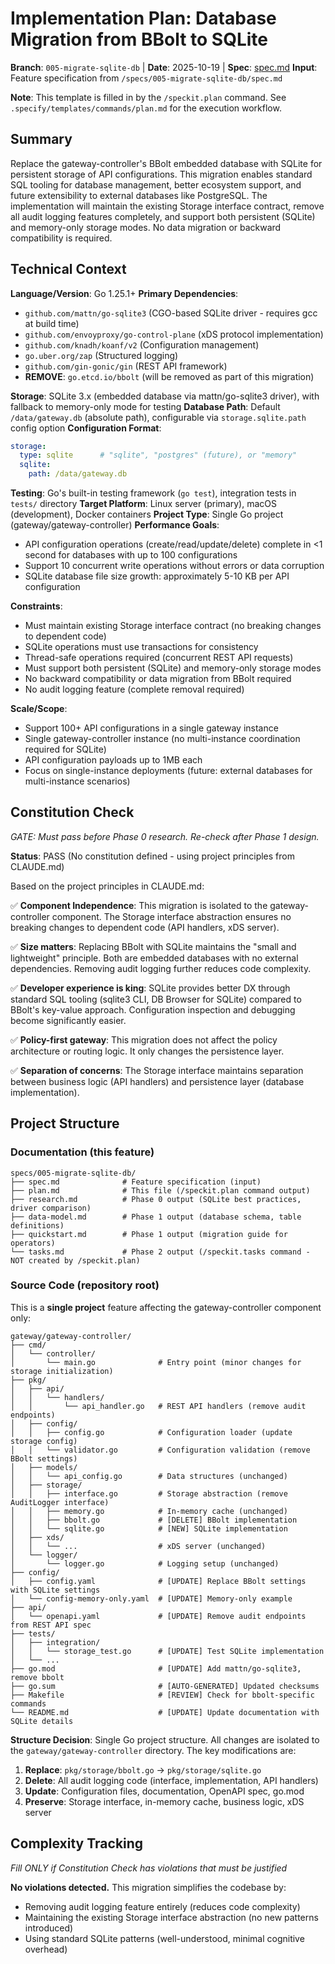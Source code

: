 # Implementation Plan: Database Migration from BBolt to SQLite

**Branch**: `005-migrate-sqlite-db` | **Date**: 2025-10-19 | **Spec**: [spec.md](./spec.md)
**Input**: Feature specification from `/specs/005-migrate-sqlite-db/spec.md`

**Note**: This template is filled in by the `/speckit.plan` command. See `.specify/templates/commands/plan.md` for the execution workflow.

## Summary

Replace the gateway-controller's BBolt embedded database with SQLite for persistent storage of API configurations. This migration enables standard SQL tooling for database management, better ecosystem support, and future extensibility to external databases like PostgreSQL. The implementation will maintain the existing Storage interface contract, remove all audit logging features completely, and support both persistent (SQLite) and memory-only storage modes. No data migration or backward compatibility is required.

## Technical Context

**Language/Version**: Go 1.25.1+
**Primary Dependencies**:
  - `github.com/mattn/go-sqlite3` (CGO-based SQLite driver - requires gcc at build time)
  - `github.com/envoyproxy/go-control-plane` (xDS protocol implementation)
  - `github.com/knadh/koanf/v2` (Configuration management)
  - `go.uber.org/zap` (Structured logging)
  - `github.com/gin-gonic/gin` (REST API framework)
  - **REMOVE**: `go.etcd.io/bbolt` (will be removed as part of this migration)

**Storage**: SQLite 3.x (embedded database via mattn/go-sqlite3 driver), with fallback to memory-only mode for testing
**Database Path**: Default `/data/gateway.db` (absolute path), configurable via `storage.sqlite.path` config option
**Configuration Format**:
```yaml
storage:
  type: sqlite      # "sqlite", "postgres" (future), or "memory"
  sqlite:
    path: /data/gateway.db
```
**Testing**: Go's built-in testing framework (`go test`), integration tests in `tests/` directory
**Target Platform**: Linux server (primary), macOS (development), Docker containers
**Project Type**: Single Go project (gateway/gateway-controller)
**Performance Goals**:
  - API configuration operations (create/read/update/delete) complete in <1 second for databases with up to 100 configurations
  - Support 10 concurrent write operations without errors or data corruption
  - SQLite database file size growth: approximately 5-10 KB per API configuration

**Constraints**:
  - Must maintain existing Storage interface contract (no breaking changes to dependent code)
  - SQLite operations must use transactions for consistency
  - Thread-safe operations required (concurrent REST API requests)
  - Must support both persistent (SQLite) and memory-only storage modes
  - No backward compatibility or data migration from BBolt required
  - No audit logging feature (complete removal required)

**Scale/Scope**:
  - Support 100+ API configurations in a single gateway instance
  - Single gateway-controller instance (no multi-instance coordination required for SQLite)
  - API configuration payloads up to 1MB each
  - Focus on single-instance deployments (future: external databases for multi-instance scenarios)

## Constitution Check

*GATE: Must pass before Phase 0 research. Re-check after Phase 1 design.*

**Status**: PASS (No constitution defined - using project principles from CLAUDE.md)

Based on the project principles in CLAUDE.md:

✅ **Component Independence**: This migration is isolated to the gateway-controller component. The Storage interface abstraction ensures no breaking changes to dependent code (API handlers, xDS server).

✅ **Size matters**: Replacing BBolt with SQLite maintains the "small and lightweight" principle. Both are embedded databases with no external dependencies. Removing audit logging further reduces code complexity.

✅ **Developer experience is king**: SQLite provides better DX through standard SQL tooling (sqlite3 CLI, DB Browser for SQLite) compared to BBolt's key-value approach. Configuration inspection and debugging become significantly easier.

✅ **Policy-first gateway**: This migration does not affect the policy architecture or routing logic. It only changes the persistence layer.

✅ **Separation of concerns**: The Storage interface maintains separation between business logic (API handlers) and persistence layer (database implementation).

## Project Structure

### Documentation (this feature)

```
specs/005-migrate-sqlite-db/
├── spec.md              # Feature specification (input)
├── plan.md              # This file (/speckit.plan command output)
├── research.md          # Phase 0 output (SQLite best practices, driver comparison)
├── data-model.md        # Phase 1 output (database schema, table definitions)
├── quickstart.md        # Phase 1 output (migration guide for operators)
└── tasks.md             # Phase 2 output (/speckit.tasks command - NOT created by /speckit.plan)
```

### Source Code (repository root)

This is a **single project** feature affecting the gateway-controller component only:

```
gateway/gateway-controller/
├── cmd/
│   └── controller/
│       └── main.go              # Entry point (minor changes for storage initialization)
├── pkg/
│   ├── api/
│   │   └── handlers/
│   │       └── api_handler.go   # REST API handlers (remove audit endpoints)
│   ├── config/
│   │   ├── config.go            # Configuration loader (update storage config)
│   │   └── validator.go         # Configuration validation (remove BBolt settings)
│   ├── models/
│   │   └── api_config.go        # Data structures (unchanged)
│   ├── storage/
│   │   ├── interface.go         # Storage abstraction (remove AuditLogger interface)
│   │   ├── memory.go            # In-memory cache (unchanged)
│   │   ├── bbolt.go             # [DELETE] BBolt implementation
│   │   └── sqlite.go            # [NEW] SQLite implementation
│   ├── xds/
│   │   └── ...                  # xDS server (unchanged)
│   └── logger/
│       └── logger.go            # Logging setup (unchanged)
├── config/
│   ├── config.yaml              # [UPDATE] Replace BBolt settings with SQLite settings
│   └── config-memory-only.yaml  # [UPDATE] Memory-only example
├── api/
│   └── openapi.yaml             # [UPDATE] Remove audit endpoints from REST API spec
├── tests/
│   ├── integration/
│   │   └── storage_test.go      # [UPDATE] Test SQLite implementation
│   └── ...
├── go.mod                       # [UPDATE] Add mattn/go-sqlite3, remove bbolt
├── go.sum                       # [AUTO-GENERATED] Updated checksums
├── Makefile                     # [REVIEW] Check for bbolt-specific commands
└── README.md                    # [UPDATE] Update documentation with SQLite details
```

**Structure Decision**: Single Go project structure. All changes are isolated to the `gateway/gateway-controller` directory. The key modifications are:
1. **Replace**: `pkg/storage/bbolt.go` → `pkg/storage/sqlite.go`
2. **Delete**: All audit logging code (interface, implementation, API handlers)
3. **Update**: Configuration files, documentation, OpenAPI spec, go.mod
4. **Preserve**: Storage interface, in-memory cache, business logic, xDS server

## Complexity Tracking

*Fill ONLY if Constitution Check has violations that must be justified*

**No violations detected.** This migration simplifies the codebase by:
- Removing audit logging feature entirely (reduces code complexity)
- Maintaining the existing Storage interface abstraction (no new patterns introduced)
- Using standard SQLite patterns (well-understood, minimal cognitive overhead)

